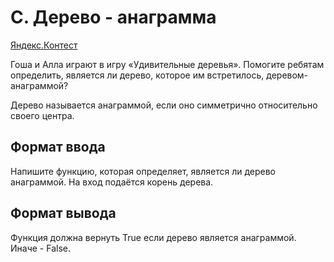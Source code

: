 # C. Дерево - анаграмма

[Яндекс.Контест](https://contest.yandex.ru/contest/24809/problems/C/)

Гоша и Алла играют в игру «Удивительные деревья». Помогите ребятам определить, является ли дерево, которое им встретилось, деревом-анаграммой?

Дерево называется анаграммой, если оно симметрично относительно своего центра. 

## Формат ввода
Напишите функцию, которая определяет, является ли дерево анаграммой.
На вход подаётся корень дерева.

## Формат вывода
Функция должна вернуть True если дерево является анаграммой. Иначе - False. 